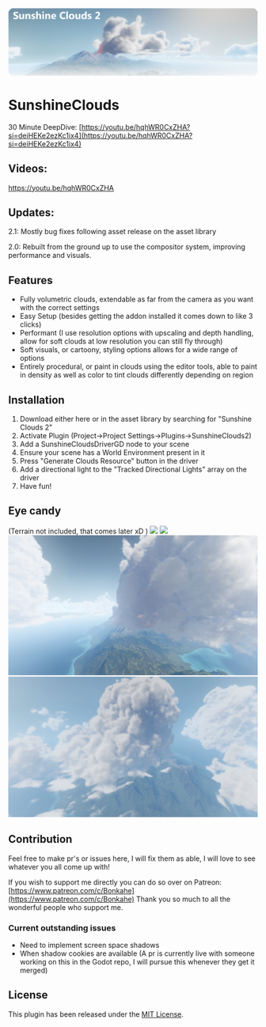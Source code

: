 <img src="https://github.com/Bonkahe/SunshineClouds2/blob/main/githubstuff/Logo.png?raw=true">

# SunshineClouds
30 Minute DeepDive: [https://youtu.be/hqhWR0CxZHA?si=deiHEKe2ezKc1ix4](https://youtu.be/hqhWR0CxZHA?si=deiHEKe2ezKc1ix4)

## Videos:
https://youtu.be/hqhWR0CxZHA

## Updates:

2.1: Mostly bug fixes following asset release on the asset library

2.0: Rebuilt from the ground up to use the compositor system, improving performance and visuals.

## Features
* Fully volumetric clouds, extendable as far from the camera as you want with the correct settings
* Easy Setup (besides getting the addon installed it comes down to like 3 clicks)
* Performant (I use resolution options with upscaling and depth handling, allow for soft clouds at low resolution you can still fly through)
* Soft visuals, or cartoony, styling options allows for a wide range of options
* Entirely procedural, or paint in clouds using the editor tools, able to paint in density as well as color to tint clouds differently depending on region

## Installation

1. Download either here or in the asset library by searching for "Sunshine Clouds 2"
2. Activate Plugin (Project->Project Settings->Plugins->SunshineClouds2)
3. Add a SunshineCloudsDriverGD node to your scene
4. Ensure your scene has a World Environment present in it
5. Press "Generate Clouds Resource" button in the driver
6. Add a directional light to the "Tracked Directional Lights" array on the driver
7. Have fun!

## Eye candy 
(Terrain not included, that comes later xD )
<img src="https://github.com/Bonkahe/SunshineClouds2/blob/main/githubstuff/PreviewGif_Environment.gif">
<img src="https://github.com/Bonkahe/SunshineClouds2/blob/main/githubstuff/PreviewGif_Tools.gif">
<img src="https://github.com/Bonkahe/SunshineClouds2/blob/main/githubstuff/ScreenShot1.png">
<img src="https://github.com/Bonkahe/SunshineClouds2/blob/main/githubstuff/ScreenShot2.png">

## Contribution
Feel free to make pr's or issues here, I will fix them as able, I will love to see whatever you all come up with!

If you wish to support me directly you can do so over on Patreon: [https://www.patreon.com/c/Bonkahe](https://www.patreon.com/c/Bonkahe)
Thank you so much to all the wonderful people who support me.

### Current outstanding issues
* Need to implement screen space shadows
* When shadow cookies are available (A pr is currently live with someone working on this in the Godot repo, I will pursue this whenever they get it merged)


## License
This plugin has been released under the [MIT License](https://github.com/Bonkahe/SunshineClouds2/blob/main/LICENSE).
